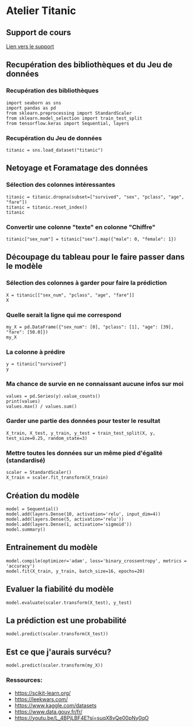 
# Atelier Titanic
## Support de cours
<a href="https://docs.google.com/presentation/d/1-TguitlJAfuk4JfkYnf4p13JBUJCbcUd8m0q4-C6NNE/edit?usp=sharing">Lien vers le support</a>

## Recupération des bibliothèques et du Jeu de données

### Recupération des bibliothèques
```
import seaborn as sns
import pandas as pd
from sklearn.preprocessing import StandardScaler
from sklearn.model_selection import train_test_split
from tensorflow.keras import Sequential, layers
```

### Recupération  du Jeu de données
```
titanic = sns.load_dataset("titanic")
```

## Netoyage et Foramatage des données

### Sélection des colonnes intéressantes
```
titanic = titanic.dropna(subset=["survived", "sex", "pclass", "age", "fare"])
titanic = titanic.reset_index()
titanic
```

### Convertir une colonne "texte" en colonne "Chiffre"
```
titanic["sex_num"] = titanic["sex"].map({"male": 0, "female": 1})
```

## Découpage du tableau pour le faire passer dans le modèle

### Sélection des colonnes à garder pour faire la prédiction
```
X = titanic[["sex_num", "pclass", "age", "fare"]]
X
```

### Quelle serait la ligne qui me correspond
```
my_X = pd.DataFrame({"sex_num": [0], "pclass": [1],	"age": [39], "fare": [50.0]})
my_X
```

### La colonne à prédire
```
y = titanic["survived"]
y
```

### Ma chance de survie en ne connaissant aucune infos sur moi
```
values = pd.Series(y).value_counts()
print(values)
values.max() / values.sum()
```

### Garder une partie des données pour tester le resultat
```
X_train, X_test, y_train, y_test = train_test_split(X, y, test_size=0.25, random_state=3)
```

### Mettre toutes les données sur un même pied d'égalité (standardisé)
```
scaler = StandardScaler()
X_train = scaler.fit_transform(X_train)
```

## Création du modèle
```
model = Sequential()
model.add(layers.Dense(10, activation='relu', input_dim=4)) 
model.add(layers.Dense(5, activation='relu')) 
model.add(layers.Dense(1, activation='sigmoid'))
model.summary()
```

## Entrainement du modèle
```
model.compile(optimizer='adam', loss='binary_crossentropy', metrics = 'accuracy')
model.fit(X_train, y_train, batch_size=16, epochs=20)
```

## Evaluer la fiabilité du modèle
```
model.evaluate(scaler.transform(X_test), y_test)
```

## La prédiction est une probabilité
```
model.predict(scaler.transform(X_test))
```

## Est ce que j'aurais survécu?
```
model.predict(scaler.transform(my_X))
```

### Ressources:
- <a src="https://scikit-learn.org/">https://scikit-learn.org/</a>
- <a src="https://leekwars.com/">https://leekwars.com/</a>
- <a src="https://www.kaggle.com/datasets">https://www.kaggle.com/datasets</a>
- <a src="https://www.data.gouv.fr/fr/">https://www.data.gouv.fr/fr/</a>
- <a src="https://youtu.be/L_4BPjLBF4E?si=suqX8vQe00pNy0qO">https://youtu.be/L_4BPjLBF4E?si=suqX8vQe00pNy0qO</a>
